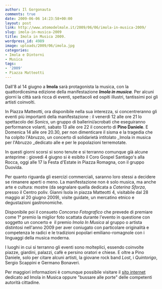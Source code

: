 ```yaml
---
author: Il Gorgonauta
comments: true
date: 2009-06-06 14:23:58+00:00
layout: post
link: http://www.atomodelmale.it/2009/06/06/imola-in-musica-2009/
slug: imola-in-musica-2009
title: Imola in Musica 2009.
wordpress_id: 4989
image: uploads/2009/06/imola.jpg
categories:
- Imola e Dintorni
- Musica
tags:
- '2009'
- Piazza Matteotti
---
```


Dall'8 al 14 giugno a **Imola** sarà protagonista la musica, con la quattordicesima edizione della manifestazione **_Imola in musica_**. Per alcuni giorni la città sarà ricca di eventi, spettacoli ed ospiti illustri, tantissimi poi gli artisti coinvolti.

In Piazza Matteotti, ora disponibile nella sua interezza, si concentreranno gli eventi più importanti della manifestazione : il venerdì 12 alle ore 21 lo spettacolo dei _Sonics_, un gruppo di ballerini/acrobati che eseguiranno performance volanti, sabato 13 alle ore 22 il concerto di **Pino Daniele**. E Domenica 14 alle ore 20.30, per non dimenticare il sisma e la tragedia che ha colpito l'Abruzzo, un concerto di solidarietà intitolato _Imola in musica per l'Abruzzo _dedicato alle e per le popolazioni terremotate.

In questi giorni scorsi si sono tenute e si terranno comunque già alcune anteprime : giovedì 4 giugno si è esibito il Coro Gospel Santiago's alla Rocca, oggi alle 17 la Festa d'Estate in Piazza Romagna, con il gruppo Duovida.

Per quanto riguarda gli esercizi commerciali, saranno loro stessi a decidere se rimanere aperti o meno. La manifestazione non è solo musica, ma anche arte e cultura: mostre (da segnalare quella dedicata a _Caterina Sforza_, presso il Centro poliv. Gianni Isola in piazza Matteotti 4, visitabile dal 28 maggio al 20 giugno 2009), visite guidate, un mercatino etnico e degustazioni gastronomiche.

Disponibile poi il consueto _Concorso Fotografico_ che prevede di premiare come 1° premio la miglior foto scattata durante l'evento in questione con soggetto un concerto e  il premio _Imola In Musica_ al gruppo o artista distintosi nell'anno 2009 per aver coniugato con particolare originalità e competenza le radici e le tradizioni popolari emiliano-romagnole con i linguaggi della musica moderna.

I luoghi in cui si terranno gli eventi sono molteplici, essendo coinvolte piazze, giardini, palazzi, cafè e persino oratori e chiese. E oltre a Pino Daniele, solo per citare alcuni artisti, la giovane rock band _Lost_, i _Quintorigo_, Sergio Scappini e Germano Bonaveri.

Per maggiori informazioni è comunque possibile visitare il [sito internet](www.imolainmusica.it) dedicato ad Imola in Musica oppure "bussare alle porte" delle competenti autorità cittadine.
